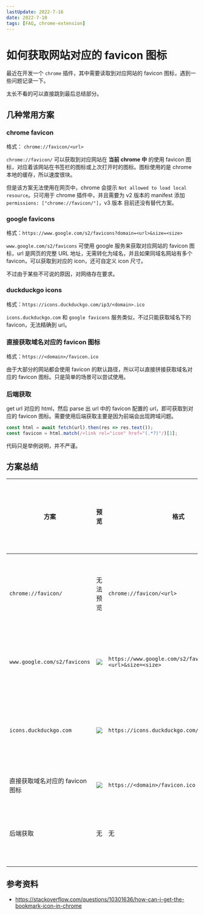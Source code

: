 ```yaml
---
lastUpdate: 2022-7-16
date: 2022-7-10
tags: [FAQ, chrome-extension]
---
```


# 如何获取网站对应的 favicon 图标

最近在开发一个 `chrome` 插件，其中需要读取到对应网站的 favicon 图标，遇到一些问题记录一下。

太长不看的可以直接跳到最后总结部分。

## 几种常用方案

### chrome favicon

格式： `chrome://favicon/<url>`

`chrome://favicon/` 可以获取到对应网站在 **当前 chrome 中** 的使用 favicon 图标，对应着该网站在书签栏的图标或上次打开时的图标。图标使用的是 chrome 本地的缓存，所以速度很块。

但是该方案无法使用在网页中，chrome 会提示 `Not allowed to load local resource`。只可用于 chrome 插件中，并且需要为 v2 版本的 manifest 添加 `permissions: ["chrome://favicon/"]`，v3 版本 目前还没有替代方案。

### google favicons

格式：`https://www.google.com/s2/favicons?domain=<url>&size=<size>`

`www.google.com/s2/favicons` 可使用 google 服务来获取对应网站的 favicon 图标，url 是网页的完整 URL 地址，无需转化为域名，并且如果同域名网站有多个 favicon，可以获取到对应的 icon，还可自定义 icon 尺寸。

不过由于某些不可说的原因，对网络存在要求。

### duckduckgo icons

格式：`https://icons.duckduckgo.com/ip3/<domain>.ico`

`icons.duckduckgo.com` 和 `google favicons` 服务类似，不过只能获取域名下的 favicon，无法精确到 url。

### 直接获取域名对应的 favicon 图标

格式：`https://<domain>/favicon.ico`

由于大部分的网站都会使用 favicon 的默认路径，所以可以直接拼接获取域名对应的 favicon 图标。只是简单的场景可以尝试使用。

### 后端获取

get url 对应的 html，然后 parse 出 url 中的 favicon 配置的 url，即可获取到对应的 favicon 图标。需要使用后端获取主要是因为前端会出现跨域问题。

```js
const html = await fetch(url).then(res => res.text());
const favicon = html.match(/<link rel="icon" href="(.*?)"/)[1];
```

代码只是举例说明，并不严谨。

## 方案总结

| 方案 | 预览 | 格式 | 自定义大小 | 支持任意 URL（无需转换为域名） | 优势 | 劣势 |
| --- | --- | --- | --- | --- | --- | --- |
| `chrome://favicon/` | 无法预览 | `chrome://favicon/<url>` | ❌ | ⭕️ | 本地缓存，速度快 | 使用场景过于局限，只适用于使用 v2 manifest 的 chrome 插件 |
| `www.google.com/s2/favicons` | ![](https://www.google.com/s2/favicons?domain=https://www.github.com/ZxBing0066&size=32) | `https://www.google.com/s2/favicons?domain=<url>&size=<size>` | ⭕️ | ⭕️ | 精确到 url、支持修改大小 | 国内访问受限 |
| `icons.duckduckgo.com` | ![](https://icons.duckduckgo.com/ip3/www.github.com.ico) | `https://icons.duckduckgo.com/ip3/<domain>.ico` | ❌ | ⭕️ | 本地缓存，速度快 | 使用场景过于局限，只适用于使用 v2 manifest 的 chrome 插件 |
| 直接获取域名对应的 favicon 图标 | ![](https://www.github.com/favicon.ico) | `https://<domain>/favicon.ico` | ❌ | ❌ | 简单 | 遇到自定义地址就躺 |
| 后端获取 | 无 | 无 | ❌ | ⭕️ | 不依赖于外部服务，自食其力 | 需要开发成本，需要后端开发去获取 |

## 参考资料

-   https://stackoverflow.com/questions/10301636/how-can-i-get-the-bookmark-icon-in-chrome
